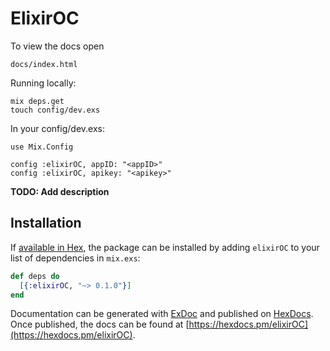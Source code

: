 # ElixirOC

To view the docs open 
```
docs/index.html
```

Running locally:
```
mix deps.get
touch config/dev.exs
```

In your config/dev.exs:
```
use Mix.Config

config :elixirOC, appID: "<appID>"
config :elixirOC, apikey: "<apikey>"
```

**TODO: Add description**

## Installation

If [available in Hex](https://hex.pm/docs/publish), the package can be installed
by adding `elixirOC` to your list of dependencies in `mix.exs`:

```elixir
def deps do
  [{:elixirOC, "~> 0.1.0"}]
end
```

Documentation can be generated with [ExDoc](https://github.com/elixir-lang/ex_doc)
and published on [HexDocs](https://hexdocs.pm). Once published, the docs can
be found at [https://hexdocs.pm/elixirOC](https://hexdocs.pm/elixirOC).

